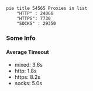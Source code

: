 
```mermaid
pie title 54565 Proxies in list
    "HTTP" : 24066
    "HTTPS": 7730
    "SOCKS" : 29350
```

### Some Info
#### Average Timeout

- mixed: 3.6s
- http: 1.8s
- https: 8.2s
- socks: 5.0s